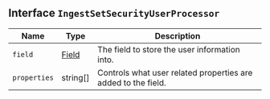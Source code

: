 ## Interface `IngestSetSecurityUserProcessor`

| Name | Type | Description |
| - | - | - |
| `field` | [Field](./Field.md) | The field to store the user information into. |
| `properties` | string[] | Controls what user related properties are added to the field. |
